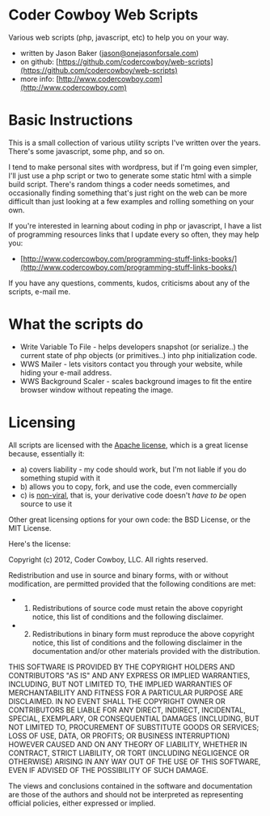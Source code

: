 Coder Cowboy Web Scripts
========================

Various web scripts (php, javascript, etc) to help you on your way.

* written by Jason Baker ([jason@onejasonforsale.com](mailto:jason@onejasonforsale.com))
* on github: [https://github.com/codercowboy/web-scripts](https://github.com/codercowboy/web-scripts)
* more info: [http://www.codercowboy.com](http://www.codercowboy.com)

Basic Instructions
==================

This is a small collection of various utility scripts I've written over the years. There's some javascript, some php, and so on. 

I tend to make personal sites with wordpress, but if I'm going even simpler, I'll just use a php script or two to generate some static html with a simple build script. There's random things a coder needs sometimes, and occasionally finding something that's just right on the web can be more difficult than just looking at a few examples and rolling something on your own. 

If you're interested in learning about coding in php or javascript, I have a list of programming resources links that I update every so often, they may help you:

* [http://www.codercowboy.com/programming-stuff-links-books/](http://www.codercowboy.com/programming-stuff-links-books/)

If you have any questions, comments, kudos, criticisms about any of the scripts, e-mail me. 

What the scripts do
===================

* Write Variable To File - helps developers snapshot (or serialize..) the current state of php objects (or primitives..) into php initialization code.
* WWS Mailer - lets visitors contact you through your website, while hiding your e-mail address.
* WWS Background Scaler - scales background images to fit the entire browser window without repeating the image.

Licensing
=========

All scripts are licensed with the [Apache license](http://en.wikipedia.org/wiki/Apache_license), which is a great license because, essentially it:
* a) covers liability - my code should work, but I'm not liable if you do something stupid with it
* b) allows you to copy, fork, and use the code, even commercially
* c) is [non-viral](http://en.wikipedia.org/wiki/Viral_license), that is, your derivative code doesn't *have to be* open source to use it

Other great licensing options for your own code: the BSD License, or the MIT License.

Here's the license:

Copyright (c) 2012, Coder Cowboy, LLC. All rights reserved.

Redistribution and use in source and binary forms, with or without
modification, are permitted provided that the following conditions are met:
* 1. Redistributions of source code must retain the above copyright notice, this
list of conditions and the following disclaimer.
* 2. Redistributions in binary form must reproduce the above copyright notice,
this list of conditions and the following disclaimer in the documentation
and/or other materials provided with the distribution.
  
THIS SOFTWARE IS PROVIDED BY THE COPYRIGHT HOLDERS AND CONTRIBUTORS "AS IS" AND
ANY EXPRESS OR IMPLIED WARRANTIES, INCLUDING, BUT NOT LIMITED TO, THE IMPLIED
WARRANTIES OF MERCHANTABILITY AND FITNESS FOR A PARTICULAR PURPOSE ARE
DISCLAIMED. IN NO EVENT SHALL THE COPYRIGHT OWNER OR CONTRIBUTORS BE LIABLE FOR
ANY DIRECT, INDIRECT, INCIDENTAL, SPECIAL, EXEMPLARY, OR CONSEQUENTIAL DAMAGES
(INCLUDING, BUT NOT LIMITED TO, PROCUREMENT OF SUBSTITUTE GOODS OR SERVICES;
LOSS OF USE, DATA, OR PROFITS; OR BUSINESS INTERRUPTION) HOWEVER CAUSED AND
ON ANY THEORY OF LIABILITY, WHETHER IN CONTRACT, STRICT LIABILITY, OR TORT
(INCLUDING NEGLIGENCE OR OTHERWISE) ARISING IN ANY WAY OUT OF THE USE OF THIS
SOFTWARE, EVEN IF ADVISED OF THE POSSIBILITY OF SUCH DAMAGE.
  
The views and conclusions contained in the software and documentation are those
of the authors and should not be interpreted as representing official policies,
either expressed or implied.
